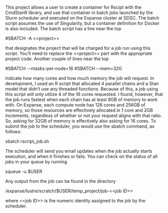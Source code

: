 This project allows a user to create a container for Rscipt with the CmdStanR library, and use that container in batch jobs launched by the Slurm scheduler and executed on the Expanse cluster at SDSC. The batch script assumes the use of Singularity, but a container definition for Docker is also included. The batch script has a line near the top
 
#SBATCH -A \<\<project\>\>
 
that designates the project that will be charged for a job run using this script. You’ll need to replace the \<\<project\>\> part with the appropriate project code. Another couple of lines near the top
 
#SBATCH --ntasks-per-node=16
#SBATCH --mem=32G
 
indicate how many cores and how much memory the job will request. In development, I used an R script that allocated 4 parallel chains and a Stan model that didn’t use any threaded functions. Because of this, a job using this script will only utilize 4 of the 16 cores requested. I found, however, that the job runs fastest when each chain has at least 8GB of memory to work with. On Expanse, each compute node has 128 cores and 256GB of memory, so those resources are effectively allocated in 1 core and 2GB increments, regardless of whether or not your request aligns with that ratio. So, asking for 32GB of memory is effectively also asking for 16 cores. To submit the job to the scheduler, you would use the sbatch command, as follows:
 
sbatch rscript_job.sh
 
The scheduler will send you email updates when the job actually starts execution, and when it finishes or fails. You can check on the status of all jobs in your queue by running
 
squeue -u $USER
 
Any output from the job can be found in the directory
 
/expanse/lustre/scratch/$USER/temp_project/job-\<\<job ID\>\>
 
where \<\<job ID\>\> is the numeric identity assigned to the job by the scheduler.
